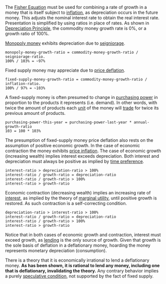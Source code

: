The [Fisher Equation](https://en.wikipedia.org/wiki/Fisher_equation) must be used for combining a rate of growth in a money that is itself subject to [inflation](https://en.wikipedia.org/wiki/Monetary_inflation), as depreciation occurs in the future money. This adjusts the nominal interest rate to obtain the real interest rate. Presentation is simplified by using ratios in place of rates. As shown in [Depreciation Principle](Depreciation-Principle), the commodity money growth rate is 0%, or a growth ratio of 100%.

[Monopoly money](Money-Taxonomy) exhibits depreciation due to [seigniorage](https://en.wikipedia.org/wiki/Seigniorage).
```
monopoly-money-growth-ratio = commodity-money-growth-ratio / seigniorage-ratio.
100% / 103% = ~97%
```
Fixed supply money may appreciate due to [price deflation](https://en.wikipedia.org/wiki/Deflation).
```
fixed-supply-money-growth-ratio = commodity-money-growth-ratio / inflation-ratio.
100% / 97% = ~103%
```
A fixed-supply money is often presumed to change in [purchasing power](Inflation-Principle) in proportion to the products it represents (i.e. demand). In other words, with twice the amount of products each [unit](Glossary#unit) of the money will [trade](Glossary#trade) for twice its previous amount of products.
```
purchasing-power-this-year = purchasing-power-last-year * annual-growth-ratio
103 = 100 * 103%
```
The presumption of fixed-supply money price deflation also rests on the assumption of positive economic growth. In the case of economic contraction the money exhibits [price inflation](https://en.wikipedia.org/wiki/Inflation). The case of economic growth (increasing wealth) implies interest exceeds depreciation. Both interest and depreciation must always be positive as implied by [time preference](Time-Preference-Fallacy).
```
interest-ratio > depreciation-ratio > 100%
interest-ratio / growth-ratio = depreciation-ratio
interest-ratio / growth-ratio > 100%
interest-ratio > growth-ratio
```
Economic contraction (decreasing wealth) implies an increasing rate of [interest](Glossary#interest), as implied by the theory of [marginal utility](https://en.wikipedia.org/wiki/Marginal_utility), until positive growth is restored. As such contraction is a self-correcting condition.
```
depreciation-ratio > interest-ratio > 100%
interest-ratio / growth-ratio = depreciation-ratio
interest-ratio / growth-ratio > 100%
interest-ratio > growth-ratio
```
Notice that in both cases of economic growth and contraction, interest must exceed growth, as [lending](Glossary#loan) is the only source of growth. Given that growth is the sole basis of deflation in a deflationary money, hoarding the money represents monetary depreciation (consumption).

There is a theory that it is economically irrational to lend a deflationary money. **As has been shown, it is rational to lend any money, including one that is deflationary, invalidating the theory.** Any contrary behavior implies a purely [speculative condition](Speculative-Consumption), not supported by the fact of fixed supply.
